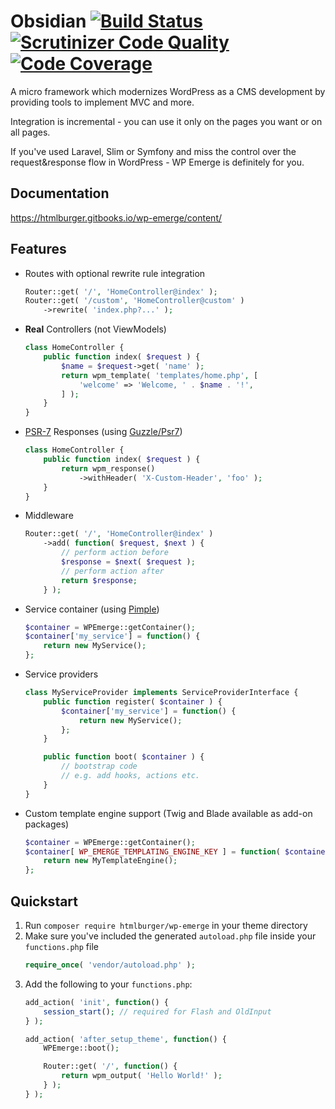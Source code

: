 # Оbsidian [![Build Status](https://scrutinizer-ci.com/g/htmlburger/wp-emerge/badges/build.png?b=master)](https://scrutinizer-ci.com/g/htmlburger/wp-emerge/build-status/master) [![Scrutinizer Code Quality](https://scrutinizer-ci.com/g/htmlburger/wp-emerge/badges/quality-score.png?b=master)](https://scrutinizer-ci.com/g/htmlburger/wp-emerge/?branch=master) [![Code Coverage](https://scrutinizer-ci.com/g/htmlburger/wp-emerge/badges/coverage.png?b=master)](https://scrutinizer-ci.com/g/htmlburger/wp-emerge/?branch=master)

A micro framework which modernizes WordPress as a CMS development by providing tools to implement MVC and more.

Integration is incremental - you can use it only on the pages you want or on all pages.

If you've used Laravel, Slim or Symfony and miss the control over the request&response flow in WordPress - WP Emerge is definitely for you.

## Documentation

https://htmlburger.gitbooks.io/wp-emerge/content/

## Features

- Routes with optional rewrite rule integration
    ```php
    Router::get( '/', 'HomeController@index' );
    Router::get( '/custom', 'HomeController@custom' )
        ->rewrite( 'index.php?...' );
    ```
- __Real__ Controllers (not ViewModels)
    ```php
    class HomeController {
        public function index( $request ) {
            $name = $request->get( 'name' );
            return wpm_template( 'templates/home.php', [
                'welcome' => 'Welcome, ' . $name . '!',
            ] );
        }
    }
    ```
- [PSR-7](http://www.php-fig.org/psr/psr-7/) Responses (using [Guzzle/Psr7](https://github.com/guzzle/psr7))
    ```php
    class HomeController {
        public function index( $request ) {
            return wpm_response()
                ->withHeader( 'X-Custom-Header', 'foo' );
        }
    }
    ```
- Middleware
    ```php
    Router::get( '/', 'HomeController@index' )
        ->add( function( $request, $next ) {
            // perform action before
            $response = $next( $request );
            // perform action after
            return $response;
        } );
    ```
- Service container (using [Pimple](https://pimple.symfony.com/))
    ```php
    $container = WPEmerge::getContainer();
    $container['my_service'] = function() {
        return new MyService();
    };
    ```
- Service providers
    ```php
    class MyServiceProvider implements ServiceProviderInterface {
        public function register( $container ) {
            $container['my_service'] = function() {
                return new MyService();
            };
        }

        public function boot( $container ) {
            // bootstrap code
            // e.g. add hooks, actions etc.
        }
    }
    ```
- Custom template engine support (Twig and Blade available as add-on packages)
    ```php
    $container = WPEmerge::getContainer();
    $container[ WP_EMERGE_TEMPLATING_ENGINE_KEY ] = function( $container ) {
        return new MyTemplateEngine();
    };
    ```

## Quickstart

1. Run `composer require htmlburger/wp-emerge` in your theme directory
1. Make sure you've included the generated `autoload.php` file inside your `functions.php` file
    ```php
    require_once( 'vendor/autoload.php' );
    ```
1. Add the following to your `functions.php`:
    ```php
    add_action( 'init', function() {
        session_start(); // required for Flash and OldInput
    } );

    add_action( 'after_setup_theme', function() {
        WPEmerge::boot();

        Router::get( '/', function() {
            return wpm_output( 'Hello World!' );
        } );
    } );
    ```
